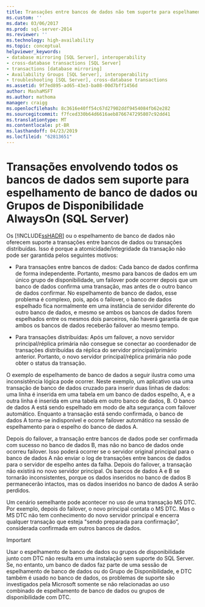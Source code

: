 ```yaml
---
title: Transações entre bancos de dados não tem suporte para espelhamento de banco de dados ou o AlwaysOn para grupos de disponibilidade (SQL Server) | Microsoft Docs
ms.custom: ''
ms.date: 03/06/2017
ms.prod: sql-server-2014
ms.reviewer: ''
ms.technology: high-availability
ms.topic: conceptual
helpviewer_keywords:
- database mirroring [SQL Server], interoperability
- cross-database transactions [SQL Server]
- transactions [database mirroring]
- Availability Groups [SQL Server], interoperability
- troubleshooting [SQL Server], cross-database transactions
ms.assetid: 9f7ed895-ad65-43e3-ba08-00d7bff1456d
author: MashaMSFT
ms.author: mathoma
manager: craigg
ms.openlocfilehash: 8c3616e40ff54c67d27902ddf9454084fb62e282
ms.sourcegitcommit: f7fced330b64d6616aeb8766747295807c92dd41
ms.translationtype: MT
ms.contentlocale: pt-BR
ms.lasthandoff: 04/23/2019
ms.locfileid: "62813651"
---
```

# <a name="cross-database-transactions-not-supported-for-database-mirroring-or-alwayson-availability-groups-sql-server"></a>Transações envolvendo todos os bancos de dados sem suporte para espelhamento de banco de dados ou Grupos de Disponibilidade AlwaysOn (SQL Server)
  Os [!INCLUDE[ssHADR](../../../includes/sshadr-md.md)] ou o espelhamento de banco de dados não oferecem suporte a transações entre bancos de dados ou transações distribuídas. Isso é porque a atomicidade/integridade da transação não pode ser garantida pelos seguintes motivos:  
  
-   Para transações entre bancos de dados: Cada banco de dados confirma de forma independente. Portanto, mesmo para bancos de dados em um único grupo de disponibilidade, um failover pode ocorrer depois que um banco de dados confirma uma transação, mas antes de o outro banco de dados confirmar. No espelhamento de banco de dados, esse problema é complexo, pois, após o failover, o banco de dados espelhado fica normalmente em uma instância de servidor diferente do outro banco de dados, e mesmo se ambos os bancos de dados forem espelhados entre os mesmos dois parceiros, não haverá garantia de que ambos os bancos de dados receberão failover ao mesmo tempo.  
  
-   Para transações distribuídas: Após um failover, a novo servidor principal/réplica primária não consegue se conectar ao coordenador de transações distribuídas da réplica do servidor principal/primário anterior. Portanto, o novo servidor principal/réplica primária não pode obter o status da transação.  
  
 O exemplo de espelhamento de banco de dados a seguir ilustra como uma inconsistência lógica pode ocorrer. Neste exemplo, um aplicativo usa uma transação de banco de dados cruzado para inserir duas linhas de dados: uma linha é inserida em uma tabela em um banco de dados espelho, A, e a outra linha é inserida em uma tabela em outro banco de dados, B. O banco de dados A está sendo espelhado em modo de alta segurança com failover automático. Enquanto a transação está sendo confirmada, o banco de dados A torna-se indisponível e ocorre failover automático na sessão de espelhamento para o espelho do banco de dados A.  
  
 Depois do failover, a transação entre bancos de dados pode ser confirmada com sucesso no banco de dados B, mas não no banco de dados onde ocorreu failover. Isso poderá ocorrer se o servidor original principal para o banco de dados A não enviar o log de transações entre bancos de dados para o servidor de espelho antes da falha. Depois do failover, a transação não existirá no novo servidor principal. Os bancos de dados A e B se tornarão inconsistentes, porque os dados inseridos no banco de dados B permanecerão intactos, mas os dados inseridos no banco de dados A serão perdidos.  
  
 Um cenário semelhante pode acontecer no uso de uma transação MS DTC. Por exemplo, depois do failover, o novo principal contata o MS DTC. Mas o MS DTC não tem conhecimento do novo servidor principal e encerra qualquer transação que esteja "sendo preparada para confirmação”, considerada confirmada em outros bancos de dados.  
  
> [!IMPORTANT]  
>  Usar o espelhamento de banco de dados ou grupos de disponibilidade junto com DTC não resulta em uma instalação sem suporte do SQL Server. Se, no entanto, um banco de dados faz parte de uma sessão de espelhamento de banco de dados ou do Grupo de Disponibilidade, e DTC também é usado no banco de dados, os problemas de suporte são investigados pela Microsoft somente se não relacionadas ao uso combinado de espelhamento de banco de dados ou grupos de disponibilidade com DTC.  
  
  
